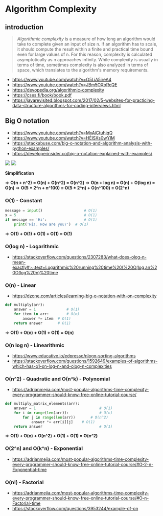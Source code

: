 # Algorithm Complexity

## introduction

> *Algorithmic complexity* is a measure of how long an algorithm would take to complete given an input of size n. If an algorithm has to scale, it should compute the result within a finite and practical time bound even for large values of n. For this reason, complexity is calculated asymptotically as n approaches infinity. While complexity is usually in terms of time, sometimes complexity is also analyzed in terms of space, which translates to the algorithm's memory requirements.


- https://www.youtube.com/watch?v=O5LiA5ireA4
- https://www.youtube.com/watch?v=JBm5OXbReQE
- https://devopedia.org/algorithmic-complexity
- https://cses.fi/book/book.pdf
- https://javarevisited.blogspot.com/2017/02/5-websites-for-practicing-data-structure-algorithms-for-coding-interviews.html

## Big O notation

- https://www.youtube.com/watch?v=MyAiCtuhiqQ
- https://www.youtube.com/watch?v=HEISXs0wYlM
- https://stackabuse.com/big-o-notation-and-algorithm-analysis-with-python-examples/
- https://developerinsider.co/big-o-notation-explained-with-examples/

![](https://devopedia.org/images/article/17/4996.1513922020.jpg)
![](https://i.ytimg.com/vi/47GRtdHOKMg/maxresdefault.jpg)

**Simplification**

=> **O(n + n^2) = O(n) + O(n^2) = O(n^2)**
=> **O(n + log n) = O(n) + O(log n) = O(n)**
=> **O(5 * 2^n + n^100) = O(5 * 2^n) + O(n^100) = O(2^n)**

### O(1) - Constant

```python
message = input()                   # O(1)
x = 5                               # O(1)
if message == 'Hi':                 # O(1)
	print('Hi!, How are you?')  # O(1)
```

=> **O(1) + O(1) + O(1) + O(1) = O(1)**

### O(log n) - Logarithmic 

- https://stackoverflow.com/questions/2307283/what-does-olog-n-mean-exactly#:~:text=Logarithmic%20running%20time%20(%20O(log,an%20O(log%20n)%20time

### O(n) - Linear

- https://dzone.com/articles/learning-big-o-notation-with-on-complexity

```python 
def multiply(arr):
	answer = 1              # O(1)
	for item in arr:        # O(n)
		answer *= item  # O(1)
	return answer		# O(1)
```

=> **O(1) + O(n) + O(1) + O(1) = O(n)**


### O(n log n) - Linearithmic

- https://www.educative.io/edpresso/nlogn-sorting-algorithms
- https://stackoverflow.com/questions/1592649/examples-of-algorithms-which-has-o1-on-log-n-and-olog-n-complexities

### O(n^2)  - Quadratic and O(n^k) - Polynomial

- https://adrianmejia.com/most-popular-algorithms-time-complexity-every-programmer-should-know-free-online-tutorial-course/

```python
def multiply_matrix_elements(arr):
	answer = 1                             # O(1)
	for i in range(len(arr)):              # O(n)
		for j in range(len(arr))       # O(n^2)
			answer *= arr[i][j]    # O(1)
	return answer                          # O(1)
```

=> **O(1) + O(n) + O(n^2) + O(1) + O(1) = O(n^2)**

### O(2^n) and O(k^n) - Exponential

- https://adrianmejia.com/most-popular-algorithms-time-complexity-every-programmer-should-know-free-online-tutorial-course/#O-2-n-Exponential-time

### O(n!) - Factorial

- https://adrianmejia.com/most-popular-algorithms-time-complexity-every-programmer-should-know-free-online-tutorial-course/#O-n-Factorial-time
- https://stackoverflow.com/questions/3953244/example-of-on

